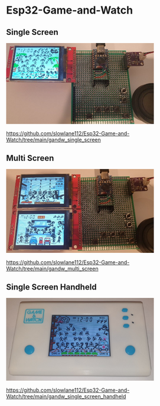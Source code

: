 # Esp32-Game-and-Watch


## Single Screen
<img src="assets/parachute.jpg" alt="Parachute" width="400">

https://github.com/slowlane112/Esp32-Game-and-Watch/tree/main/gandw_single_screen

## Multi Screen
<img src="assets/oil_panic.jpg" alt="Oil Panic" width="400">

https://github.com/slowlane112/Esp32-Game-and-Watch/tree/main/gandw_multi_screen

## Single Screen Handheld
<img src="assets/front.jpg" alt="Single Screen Handheld" width="400">

https://github.com/slowlane112/Esp32-Game-and-Watch/tree/main/gandw_single_screen_handheld